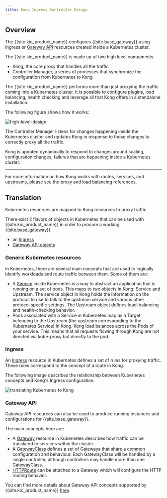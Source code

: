 ```yaml
---
title: Kong Ingress Controller Design
---
```


## Overview

The {{site.kic_product_name}} configures {{site.base_gateway}} using Ingress
or [Gateway API][gateway-api] resources created inside a Kubernetes cluster.

The {{site.kic_product_name}} is made up of two high level components:

- Kong, the core proxy that handles all the traffic
- Controller Manager, a series of processes that synchronize the configuration from Kubernetes to Kong

The {{site.kic_product_name}} performs more than just proxying the traffic coming
into a Kubernetes cluster. It is possible to configure plugins,
load balancing, health checking and leverage all that Kong offers in a
standalone installation.

The following figure shows how it works:

![high-level-design](/assets/images/products/kubernetes-ingress-controller/high-level-design.png "High Level Design")

The Controller Manager listens for changes happening inside the Kubernetes
cluster and updates Kong in response to those changes to correctly
proxy all the traffic.

Kong is updated dynamically to respond to changes around scaling,
configuration changes, failures that are happening inside a Kubernetes
cluster.

---

For more information on how Kong works with routes, services, and upstreams,
please see the [proxy](/gateway/latest/reference/proxy/)
and [load balancing](/gateway/latest/how-kong-works/load-balancing/) references.

## Translation

Kubernetes resources are mapped to Kong resources to proxy traffic.

There exist 2 flavors of objects in Kubernetes that can be used with
{{site.kic_product_name}} in order to procure a working {{site.base_gateway}}.

- an [Ingress][ingress]
- [Gateway API objects][gateway-api]

### Generic Kubernetes resources

In Kubernetes, there are several main concepts that are used to logically identify
workloads and route traffic between them. Some of them are:

- A [Service][k8s-service] inside Kubernetes is a way to abstract an application that is running on a set of pods.
  This maps to two objects in Kong: Service and Upstream.
  The service object in Kong holds the information on the protocol
  to use to talk to the upstream service and various other protocol
  specific settings. The Upstream object defines load-balancing
  and health-checking behavior.
- Pods associated with a Service in Kubernetes map as a Target belonging
  to the Upstream (the upstream corresponding to the Kubernetes
  Service) in Kong. Kong load balances across the Pods of your service.
  This means that all requests flowing through Kong are not directed via
  kube-proxy but directly to the pod.

[k8s-service]: https://kubernetes.io/docs/concepts/services-networking/service/

### Ingress

An [Ingress][ingress] resource in Kubernetes defines a set of rules for proxying traffic.
These rules correspond to the concept of a route in Kong.

The following image describes the relationship between Kubernetes concepts and Kong's
Ingress configuration.

![translating Kubernetes to Kong](/assets/images/products/kubernetes-ingress-controller/k8s-to-kong.png "Translating k8s resources to Kong")

### Gateway API

Gateway API resources can also be used to produce running instances
and configurations for {{site.base_gateway}}.

The main concepts here are:

- A [Gateway][gateway-api-gateway] resource in Kubernetes describes how traffic
  can be translated to services within the cluster.
- A [GatewayClass][gateway-api-gatewayclass] defines a set of Gateways that share
  a common configuration and behaviour.
  Each GatewayClass will be handled by a single controller, although controllers
  may handle more than one GatewayClass.
- [HTTPRoute][gateway-api-httproute] can be attached to a Gateway which will
  configure the HTTP routing behavior.

You can find more details about Gateway API concepts supported by {{site.kic_product_name}}
[here](/kubernetes-ingress-controller/latest/references/gateway-api-support).

[gateway-api]: https://gateway-api.sigs.k8s.io/
[gateway-api-gateway]: https://gateway-api.sigs.k8s.io/concepts/api-overview/#gateway
[gateway-api-gatewayclass]: https://gateway-api.sigs.k8s.io/concepts/api-overview/#gatewayclass
[gateway-api-httproute]: https://gateway-api.sigs.k8s.io/concepts/api-overview/#httproute
[ingress]: https://kubernetes.io/docs/concepts/services-networking/ingress/
